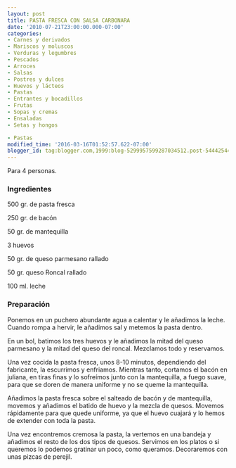 ```yaml
---
layout: post
title: PASTA FRESCA CON SALSA CARBONARA
date: '2010-07-21T23:00:00.000-07:00'
categories:
- Carnes y derivados
- Mariscos y moluscos
- Verduras y legumbres
- Pescados
- Arroces
- Salsas
- Postres y dulces
- Huevos y lácteos
- Pastas
- Entrantes y bocadillos
- Frutas
- Sopas y cremas
- Ensaladas
- Setas y hongos

- Pastas
modified_time: '2016-03-16T01:52:57.622-07:00'
blogger_id: tag:blogger.com,1999:blog-5299957599287034512.post-5444254467468981059
---
```


Para 4 personas.

<h3>Ingredientes</h3>

500 gr. de pasta fresca

250 gr. de bacón

50 gr. de mantequilla

3 huevos

50 gr. de queso parmesano rallado

50 gr. queso Roncal rallado

100 ml. leche

<h3>Preparación</h3>

Ponemos en un puchero abundante agua a calentar y le añadimos la leche. Cuando rompa a hervir, le añadimos sal y metemos la pasta dentro.

En un bol, batimos los tres huevos y le añadimos la mitad del queso parmesano y la mitad del queso del roncal. Mezclamos todo y reservamos.

Una vez cocida la pasta fresca, unos 8-10 minutos, dependiendo del fabricante, la escurrimos y enfriamos. Mientras tanto, cortamos el bacón en juliana, en tiras finas y lo sofreímos junto con la mantequilla, a fuego suave, para que se doren de manera uniforme y no se queme la mantequilla.

Añadimos la pasta fresca sobre el salteado de bacón y de mantequilla, movemos y añadimos el batido de huevo y la mezcla de quesos. Movemos rápidamente para que quede uniforme, ya que el huevo cuajará y lo hemos de extender con toda la pasta.

Una vez encontremos cremosa la pasta, la vertemos en una bandeja y añadimos el resto de los dos tipos de quesos. Servimos en los platos o si queremos lo podemos gratinar un poco, como queramos. Decoraremos con unas pizcas de perejil.

